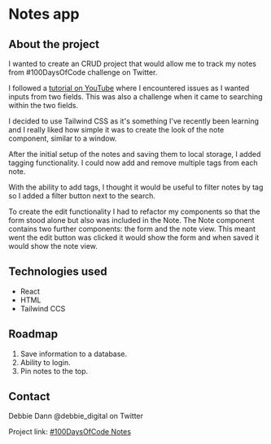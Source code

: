 # Notes app

## About the project

I wanted to create an CRUD project that would allow me to track my notes from #100DaysOfCode challenge on Twitter. 

I followed a [tutorial on YouTube](https://www.youtube.com/watch?v=8KB3DHI-QbM) where I encountered issues as I wanted inputs from two fields. This was also a challenge when it came to searching within the two fields. 

I decided to use Tailwind CSS as it's something I've recently been learning and I really liked how simple it was to create the look of the note component, similar to a window. 

After the initial setup of the notes and saving them to local storage, I added tagging functionality. I could now add and remove multiple tags from each note. 

With the ability to add tags, I thought it would be useful to filter notes by tag so I added a filter button next to the search. 

To create the edit functionality I had to refactor my components so that the form stood alone but also was included in the Note. The Note component contains two further components: the form and the note view. This meant went the edit button was clicked it would show the form and when saved it would show the note view.

## Technologies used

* React
* HTML
* Tailwind CCS

## Roadmap

1. Save information to a database.
2. Ability to login.
3. Pin notes to the top.

## Contact

Debbie Dann @debbie_digital on Twitter

Project link: [#100DaysOfCode Notes](https://awesome-lamport-4fcaff.netlify.app/)
